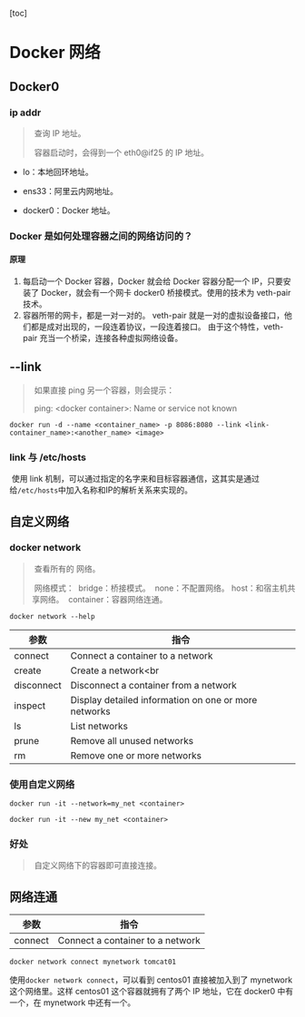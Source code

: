 [toc]

# Docker 网络

## Docker0

### ip addr

> ​	查询 IP 地址。
>
> ​	容器启动时，会得到一个 eth0@if25 的 IP 地址。

- lo：本地回环地址。

- ens33：阿里云内网地址。

- docker0：Docker 地址。

### Docker 是如何处理容器之间的网络访问的？

#### 原理

1. 每启动一个 Docker 容器，Docker 就会给 Docker 容器分配一个 IP，只要安装了 Docker，就会有一个网卡 docker0 桥接模式。使用的技术为 veth-pair 技术。
2. 容器所带的网卡，都是一对一对的。
   veth-pair 就是一对的虚拟设备接口，他们都是成对出现的，一段连着协议，一段连着接口。
   由于这个特性，veth-pair 充当一个桥梁，连接各种虚拟网络设备。

## --link

> ​	如果直接 ping 另一个容器，则会提示：
>
> ​		ping: \<docker container>: Name or service not known

```shell
docker run -d --name <container_name> -p 8086:8080 --link <link-container_name>:<another_name> <image>
```

### link 与 /etc/hosts

​	使用 link 机制，可以通过指定的名字来和目标容器通信，这其实是通过给`/etc/hosts`中加入名称和IP的解析关系来实现的。

## 自定义网络

### docker network

> ​	查看所有的 网络。
>
> ​	网络模式：
> ​		bridge：桥接模式。
> ​		none：不配置网络。
> ​		host：和宿主机共享网络。
> ​		container：容器网络连通。

```shell
docker network --help
```

| 参数       | 指令                                                 |
| ---------- | ---------------------------------------------------- |
| connect    | Connect a container to a network                     |
| create     | Create a network<br                                  |
| disconnect | Disconnect a container from a network                |
| inspect    | Display detailed information on one or more networks |
| ls         | List networks                                        |
| prune      | Remove all unused networks                           |
| rm         | Remove one or more networks                          |

### 使用自定义网络

```shell
docker run -it --network=my_net <container>

docker run -it --new my_net <container>
```

### 好处

> ​	自定义网络下的容器即可直接连接。

## 网络连通

| 参数    | 指令                             |
| ------- | -------------------------------- |
| connect | Connect a container to a network |

```
docker network connect mynetwork tomcat01
```

使用`docker network connect`，可以看到 centos01 直接被加入到了 mynetwork 这个网络里。这样 centos01 这个容器就拥有了两个 IP 地址，它在 docker0 中有一个，在 mynetwork 中还有一个。
